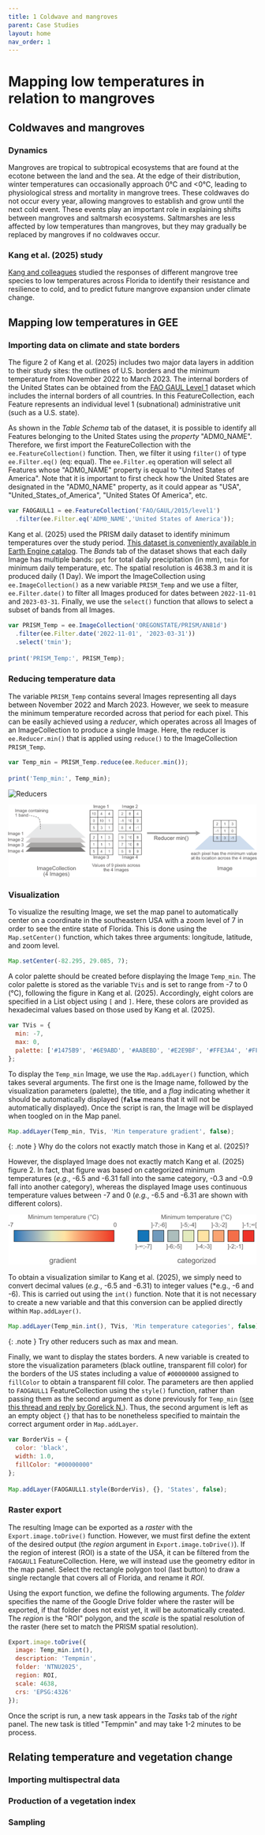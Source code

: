 ```yaml
---
title: 1 Coldwave and mangroves
parent: Case Studies
layout: home
nav_order: 1
---
```


# Mapping low temperatures in relation to mangroves

## Coldwaves and mangroves

### Dynamics

Mangroves are tropical to subtropical ecosystems that are found at the ecotone between the land and the sea. At the edge of their distribution, winter temperatures can occasionally approach 0°C and <0°C, leading to physiological stress and mortality in mangrove trees. These coldwaves do not occur every year, allowing mangroves to establish and grow until the next cold event. These events play an important role in explaining shifts between mangroves and saltmarsh ecosystems. Saltmarshes are less affected by low temperatures than mangroves, but they may gradually be replaced by mangroves if no coldwaves occur.

### Kang et al. (2025) study

[Kang and colleagues](https://doi.org/10.1111/1365-2745.14440) studied the responses of different mangrove tree species to low temperatures across Florida to identify their resistance and resilience to cold, and to predict future mangrove expansion under climate change.

## Mapping low temperatures in GEE

### Importing data on climate and state borders

The figure 2 of Kang et al. (2025) includes two major data layers in addition to their study sites: the outlines of U.S. borders and the minimum temperature from November 2022 to March 2023. The internal borders of the United States can be obtained from the [FAO GAUL Level 1](https://developers.google.com/earth-engine/datasets/catalog/FAO_GAUL_2015_level1) dataset which includes the internal borders of all countries. In this FeatureCollection, each Feature represents an individual level 1 (subnational) administrative unit (such as a U.S. state). 

As shown in the *Table Schema* tab of the dataset, it is possible to identify all Features belonging to the United States using the *property* "ADM0_NAME". Therefore, we first import the FeatureCollection with the ``ee.FeatureCollection()`` function. Then, we filter it using ``filter()`` of type ``ee.Filter.eq()`` (eq: equal). The ``ee.Filter.eq`` operation will select all Features whose "ADM0_NAME" property is equal to "United States of America". Note that it is important to first check how the United States are designated in the "ADM0_NAME" property, as it could appear as "USA", "United_States_of_America", "United States Of America", etc.

```js
var FAOGAULL1 = ee.FeatureCollection('FAO/GAUL/2015/level1')
  .filter(ee.Filter.eq('ADM0_NAME','United States of America'));
```

Kang et al. (2025) used the PRISM daily dataset to identify minimum temperatures over the study period. [This dataset is conveniently available in Earth Engine catalog](https://developers.google.com/earth-engine/datasets/catalog/OREGONSTATE_PRISM_AN81d). The *Bands* tab of the dataset shows that each daily Image has multiple bands: ``ppt`` for total daily precipitation (in mm), ``tmin`` for minimum daily temperature, etc. The spatial resolution is 4638.3 m and it is produced daily (1 Day). We import the ImageCollection using ``ee.ImageCollection()`` as a new variable ``PRISM_Temp`` and we use a filter, ``ee.Filter.date()`` to filter all Images produced for dates between ``2022-11-01`` and ``2023-03-31``. Finally, we use the ``select()`` function that allows to select a subset of bands from all Images.

```js
var PRISM_Temp = ee.ImageCollection('OREGONSTATE/PRISM/AN81d')
  .filter(ee.Filter.date('2022-11-01', '2023-03-31'))
  .select('tmin');

print('PRISM_Temp:', PRISM_Temp);
```

### Reducing temperature data

The variable ``PRISM_Temp`` contains several Images representing all days between November 2022 and March 2023. However, we seek to measure the minimum temperature recorded across that period for each pixel. This can be easily achieved using a *reducer*, which operates across all Images of an ImageCollection to produce a single Image. Here, the reducer is ``ee.Reducer.min()`` that is applied using ``reduce()`` to the ImageCollection ``PRISM_Temp``.

```js
var Temp_min = PRISM_Temp.reduce(ee.Reducer.min());

print('Temp_min:', Temp_min);
```
<img src="{{site.baseurl | prepend: site.url}}_NTNU2025/reducer.png" alt="Reducers" />

![REDUCERS](../_NTNU2025/reducer.png)

### Visualization

To visualize the resulting Image, we set the map panel to automatically center on a coordinate in the southeastern USA with a zoom level of 7 in order to see the entire state of Florida. This is done using the ``Map.setCenter()`` function, which takes three arguments: longitude, latitude, and zoom level.

```js
Map.setCenter(-82.295, 29.085, 7);
```

A color palette should be created before displaying the Image ``Temp_min``. The color palette is stored as the variable ``TVis`` and is set to range from -7 to 0 (°C), following the figure in Kang et al. (2025). Accordingly, eight colors are specified in a List object using ``[`` and ``]``. Here, these colors are provided as hexadecimal values based on those used by Kang et al. (2025).

```js
var TVis = {
  min: -7,
  max: 0,
  palette: ['#1475B9', '#6E9ABD', '#AABEBD', '#E2E9BF', '#FFE3A4', '#FFA672', '#FE6F47', '#F72B22'],
};
```

To display the ``Temp_min`` Image, we use the ``Map.addLayer()`` function, which takes several arguments. The first one is the Image name, followed by the visualization parameters (palette), the title, and a *flag* indicating whether it should be automatically displayed (**``false``** means that it will not be automatically displayed). Once the script is ran, the Image will be displayed when toogled on in the Map panel.

```js
Map.addLayer(Temp_min, TVis, 'Min temperature gradient', false);
```

{: .note }
Why do the colors not exactly match those in Kang et al. (2025)?

However, the displayed Image does not exactly match Kang et al. (2025) figure 2. In fact, that figure was based on categorized minimum temperatures (*e.g.*, -6.5 and -6.31 fall into the same category, -0.3 and -0.9 fall into another category), whereas the displayed Image uses continuous temperature values between -7 and 0 (*e.g.*, -6.5 and -6.31 are shown with different colors). 

![](../_NTNU2025/gradient.png)

To obtain a visualization similar to Kang et al. (2025), we simply need to convert decimal values (*e.g.*, -6.5 and -6.31) to integer values (*e.g., -6 and -6). This is carried out using the ``int()`` function. Note that it is not necessary to create a new variable and that this conversion can be applied directly within ``Map.addLayer()``.


```js
Map.addLayer(Temp_min.int(), TVis, 'Min temperature categories', false);
```

{: .note }
Try other reducers such as max and mean.

Finally, we want to display the states borders. A new variable is created to store the visualization parameters (black outline, transparent fill color) for the borders of the US states including a value of ``#00000000`` assigned to ``fillColor`` to obtain a transparent fill color. The parameters are then applied to ``FAOGAULL1`` FeatureCollection using the ``style()`` function, rather than passing them as the second argument as done previously for ``Temp_min`` ([see this thread and reply by Gorelick N.](https://gis.stackexchange.com/questions/470500/set-fill-color-of-vector-polygon-layer-to-transparent-in-google-earth-engine)). Thus, the second argument is left as an empty object ``{}`` that has to be nonetheless specified to maintain the correct argument order in ``Map.addLayer``.

```js
var BorderVis = {
  color: 'black',
  width: 1.0,
  fillColor: "#00000000"
};

Map.addLayer(FAOGAULL1.style(BorderVis), {}, 'States', false);
```

### Raster export
The resulting Image can be exported as a *raster* with the ``Export.image.toDrive()`` function. However, we must first define the extent of the desired output (the *region* argument in ``Export.image.toDrive()``). If the region of interest (ROI) is a state of the USA, it can be filtered from the ``FAOGAUL1`` FeatureCollection. Here, we will instead use the geometry editor in the map panel. Select the rectangle polygon tool (last button) to draw a single rectangle that covers all of Florida, and rename it *ROI*.

Using the export function, we define the following arguments. The *folder* specifies the name of the Google Drive folder where the raster will be exported, if that folder does not exist yet, it will be automatically created. The *region* is the "ROI" polygon, and the *scale* is the spatial resolution of the raster (here set to match the PRISM spatial resolution).

```js
Export.image.toDrive({
  image: Temp_min.int(),
  description: 'Tempmin',
  folder: 'NTNU2025',
  region: ROI,
  scale: 4638,
  crs: 'EPSG:4326'
});
```

Once the script is run, a new task appears in the *Tasks* tab of the *right* panel. The new task is titled "Tempmin" and may take 1-2 minutes to be process.

## Relating temperature and vegetation change

### Importing multispectral data


### Production of a vegetation index


### Sampling
